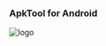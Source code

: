 ### ApkTool for Android

![logo][1]

[1]: https://github.com/TimScriptov/Android-ApkTool-Library/blob/master/ART/Screenshot_20230208-133302_ApkTool.png